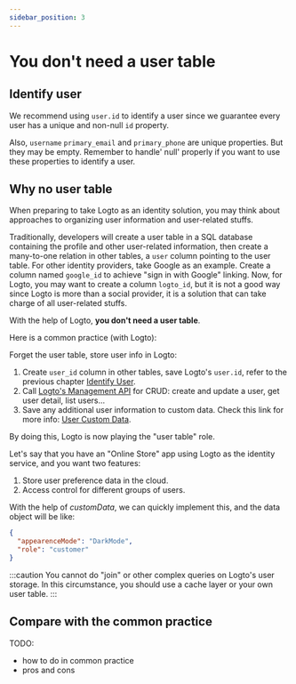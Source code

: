 ```yaml
---
sidebar_position: 3
---
```


# You don't need a user table

## Identify user

We recommend using `user.id` to identify a user since we guarantee every user has a unique and non-null `id` property.

Also, `username` `primary_email` and `primary_phone` are unique properties. But they may be empty. Remember to handle' null' properly if you want to use these properties to identify a user.

## Why no user table

When preparing to take Logto as an identity solution, you may think about approaches to organizing user information and user-related stuffs.

Traditionally, developers will create a user table in a SQL database containing the profile and other user-related information, then create a many-to-one relation in other tables, a `user` column pointing to the user table. For other identity providers, take Google as an example. Create a column named `google_id` to achieve "sign in with Google" linking. Now, for Logto, you may want to create a column `logto_id`, but it is not a good way since Logto is more than a social provider, it is a solution that can take charge of all user-related stuffs.

With the help of Logto, **you don't need a user table**.

Here is a common practice (with Logto):

Forget the user table, store user info in Logto:

1. Create `user_id` column in other tables, save Logto's `user.id`, refer to the previous chapter [Identify User](#identify-user).
2. Call [Logto's Management API](./management-api.md) for CRUD: create and update a user, get user detail, list users...
3. Save any additional user information to custom data. Check this link for more info: [User Custom Data](../../references/users/README.md).

By doing this, Logto is now playing the "user table" role.

Let's say that you have an "Online Store" app using Logto as the identity service, and you want two features:

1. Store user preference data in the cloud.
2. Access control for different groups of users.

With the help of _customData_, we can quickly implement this, and the data object will be like:

```json
{
  "appearenceMode": "DarkMode",
  "role": "customer"
}
```

:::caution
You cannot do "join" or other complex queries on Logto's user storage. In this circumstance, you should use a cache layer or your own user table.
:::

## Compare with the common practice

TODO:

- how to do in common practice
- pros and cons
